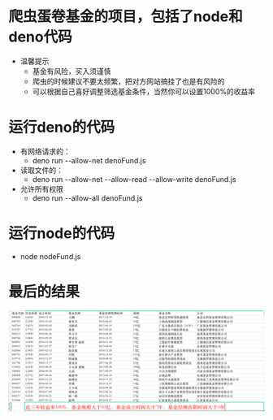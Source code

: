 # 爬虫蛋卷基金的项目，包括了node和deno代码
- 温馨提示
  - 基金有风险，买入须谨慎
  - 爬虫的时候建议不要太频繁，把对方网站搞挂了也是有风险的
  - 可以根据自己喜好调整筛选基金条件，当然你可以设置1000%的收益率

# 运行deno的代码
- 有网络请求的：
    - deno run --allow-net denoFund.js
- 读取文件的：
    - deno run --allow-net --allow-read --allow-write denoFund.js 
- 允许所有权限
    - deno run --allow-all denoFund.js
# 运行node的代码
 - node nodeFund.js

# 最后的结果
![avatar](/基金筛选.png)
